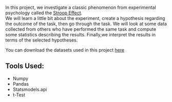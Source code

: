 In this project, we investigate a classic phenomenon from experimental psychology called the [Stroop Effect](https://en.wikipedia.org/wiki/Stroop_effect).<br>
 We will learn a little bit about the experiment, create a hypothesis regarding the outcome of the task, then go through the task. We will look at some data collected from others who have performed the same task and compute some statistics describing the results. Finally,we interpret the results in terms of the selected hypotheses.

You can download the datasets used in this project [here](https://drive.google.com/file/d/0B9Yf01UaIbUgQXpYb2NhZ29yX1U/view)

## Tools Used:
- Numpy
- Pandas
- Statsmodels.api
- t-Test 

